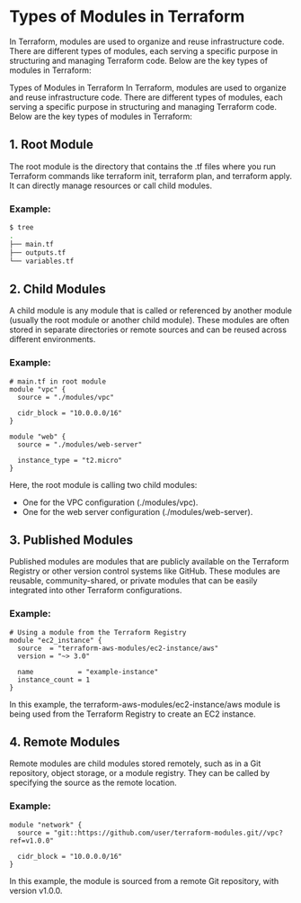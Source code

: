 # Types of Modules in Terraform
In Terraform, modules are used to organize and reuse infrastructure code. There are different types of modules, each serving a specific purpose in structuring and managing Terraform code. Below are the key types of modules in Terraform:


Types of Modules in Terraform
In Terraform, modules are used to organize and reuse infrastructure code. There are different types of modules, each serving a specific purpose in structuring and managing Terraform code. Below are the key types of modules in Terraform:

## 1. Root Module
The root module is the directory that contains the .tf files where you run Terraform commands like terraform init, terraform plan, and terraform apply. It can directly manage resources or call child modules.

### Example:
```bash
$ tree
.
├── main.tf
├── outputs.tf
└── variables.tf
```

## 2. Child Modules
A child module is any module that is called or referenced by another module (usually the root module or another child module). These modules are often stored in separate directories or remote sources and can be reused across different environments.

### Example:
```hcl
# main.tf in root module
module "vpc" {
  source = "./modules/vpc"

  cidr_block = "10.0.0.0/16"
}

module "web" {
  source = "./modules/web-server"

  instance_type = "t2.micro"
}
```
Here, the root module is calling two child modules:
- One for the VPC configuration (./modules/vpc).
- One for the web server configuration (./modules/web-server).
## 3. Published Modules
Published modules are modules that are publicly available on the Terraform Registry or other version control systems like GitHub. These modules are reusable, community-shared, or private modules that can be easily integrated into other Terraform configurations.
### Example:
```hcl
# Using a module from the Terraform Registry
module "ec2_instance" {
  source  = "terraform-aws-modules/ec2-instance/aws"
  version = "~> 3.0"

  name           = "example-instance"
  instance_count = 1
}
```
In this example, the terraform-aws-modules/ec2-instance/aws module is being used from the Terraform Registry to create an EC2 instance.

## 4. Remote Modules
Remote modules are child modules stored remotely, such as in a Git repository, object storage, or a module registry. They can be called by specifying the source as the remote location.
### Example:
```hcl
module "network" {
  source = "git::https://github.com/user/terraform-modules.git//vpc?ref=v1.0.0"
  
  cidr_block = "10.0.0.0/16"
}
```
In this example, the module is sourced from a remote Git repository, with version v1.0.0.